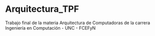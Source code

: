 # Arquitectura_TPF
Trabajo final de la materia Arquitectura de Computadoras de la carrera Ingeniería en Computación - UNC - FCEFyN
